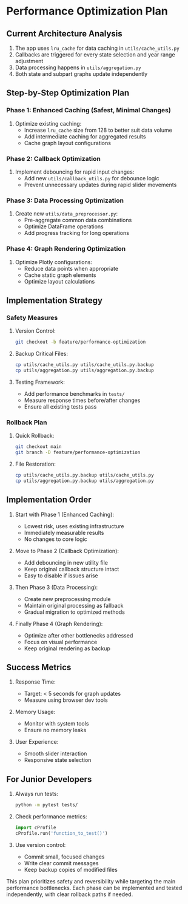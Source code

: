 # Performance Optimization Plan

## Current Architecture Analysis
1. The app uses `lru_cache` for data caching in `utils/cache_utils.py`
2. Callbacks are triggered for every state selection and year range adjustment
3. Data processing happens in `utils/aggregation.py`
4. Both state and subpart graphs update independently

## Step-by-Step Optimization Plan

### Phase 1: Enhanced Caching (Safest, Minimal Changes)
1. Optimize existing caching:
   - Increase `lru_cache` size from 128 to better suit data volume
   - Add intermediate caching for aggregated results
   - Cache graph layout configurations

### Phase 2: Callback Optimization
1. Implement debouncing for rapid input changes:
   - Add new `utils/callback_utils.py` for debounce logic
   - Prevent unnecessary updates during rapid slider movements

### Phase 3: Data Processing Optimization
1. Create new `utils/data_preprocessor.py`:
   - Pre-aggregate common data combinations
   - Optimize DataFrame operations
   - Add progress tracking for long operations

### Phase 4: Graph Rendering Optimization
1. Optimize Plotly configurations:
   - Reduce data points when appropriate
   - Cache static graph elements
   - Optimize layout calculations

## Implementation Strategy

### Safety Measures
1. Version Control:
   ```bash
   git checkout -b feature/performance-optimization
   ```

2. Backup Critical Files:
   ```bash
   cp utils/cache_utils.py utils/cache_utils.py.backup
   cp utils/aggregation.py utils/aggregation.py.backup
   ```

3. Testing Framework:
   - Add performance benchmarks in `tests/`
   - Measure response times before/after changes
   - Ensure all existing tests pass

### Rollback Plan
1. Quick Rollback:
   ```bash
   git checkout main
   git branch -D feature/performance-optimization
   ```

2. File Restoration:
   ```bash
   cp utils/cache_utils.py.backup utils/cache_utils.py
   cp utils/aggregation.py.backup utils/aggregation.py
   ```

## Implementation Order

1. Start with Phase 1 (Enhanced Caching):
   - Lowest risk, uses existing infrastructure
   - Immediately measurable results
   - No changes to core logic

2. Move to Phase 2 (Callback Optimization):
   - Add debouncing in new utility file
   - Keep original callback structure intact
   - Easy to disable if issues arise

3. Then Phase 3 (Data Processing):
   - Create new preprocessing module
   - Maintain original processing as fallback
   - Gradual migration to optimized methods

4. Finally Phase 4 (Graph Rendering):
   - Optimize after other bottlenecks addressed
   - Focus on visual performance
   - Keep original rendering as backup

## Success Metrics
1. Response Time:
   - Target: < 5 seconds for graph updates
   - Measure using browser dev tools

2. Memory Usage:
   - Monitor with system tools
   - Ensure no memory leaks

3. User Experience:
   - Smooth slider interaction
   - Responsive state selection

## For Junior Developers
1. Always run tests:
   ```bash
   python -m pytest tests/
   ```

2. Check performance metrics:
   ```python
   import cProfile
   cProfile.run('function_to_test()')
   ```

3. Use version control:
   - Commit small, focused changes
   - Write clear commit messages
   - Keep backup copies of modified files

This plan prioritizes safety and reversibility while targeting the main performance bottlenecks. Each phase can be implemented and tested independently, with clear rollback paths if needed.
        